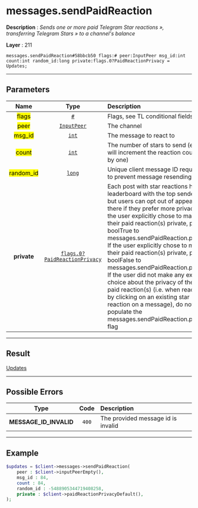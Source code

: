 # messages.sendPaidReaction

**Description** : *Sends one or more paid Telegram Star reactions », transferring Telegram Stars » to a channel's balance*

**Layer** : 211

```tl
messages.sendPaidReaction#58bbcb50 flags:# peer:InputPeer msg_id:int count:int random_id:long private:flags.0?PaidReactionPrivacy = Updates;
```

---

## Parameters

| Name | Type | Description |
| :---: | :---: | :--- |
| <mark>flags</mark> | [`#`](type/#) | Flags, see TL conditional fields |
| <mark>peer</mark> | [`InputPeer`](type/InputPeer) | The channel |
| <mark>msg_id</mark> | [`int`](type/int) | The message to react to |
| <mark>count</mark> | [`int`](type/int) | The number of stars to send (each will increment the reaction counter by one) |
| <mark>random_id</mark> | [`long`](type/long) | Unique client message ID required to prevent message resending |
| **private** | [`flags.0?PaidReactionPrivacy`](type/PaidReactionPrivacy) | Each post with star reactions has a leaderboard with the top senders, but users can opt out of appearing there if they prefer more privacy.  If the user explicitly chose to make their paid reaction(s) private, pass boolTrue to messages.sendPaidReaction.private.  If the user explicitly chose to make their paid reaction(s) private, pass boolFalse to messages.sendPaidReaction.private.  If the user did not make any explicit choice about the privacy of their paid reaction(s) (i.e. when reacting by clicking on an existing star reaction on a message), do not populate the messages.sendPaidReaction.private flag |

---

## Result

[Updates](type/Updates)

---

## Possible Errors

| Type | Code | Description |
| :---: | :---: | :--- |
| **MESSAGE_ID_INVALID** | `400` | The provided message id is invalid |

---

## Example

```php
$updates = $client->messages->sendPaidReaction(
	peer : $client->inputPeerEmpty(),
	msg_id : 84,
	count : 84,
	random_id : -5488905344719408258,
	private : $client->paidReactionPrivacyDefault(),
);
```